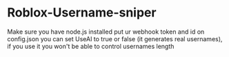 # Roblox-Username-sniper

Make sure you have node.js installed
put ur webhook token and id on config.json
you can set UseAI to true or false (it generates real usernames), if you use it you won't be able to control usernames length
